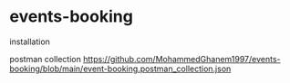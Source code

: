 # events-booking

installation

postman collection
https://github.com/MohammedGhanem1997/events-booking/blob/main/event-booking.postman_collection.json
